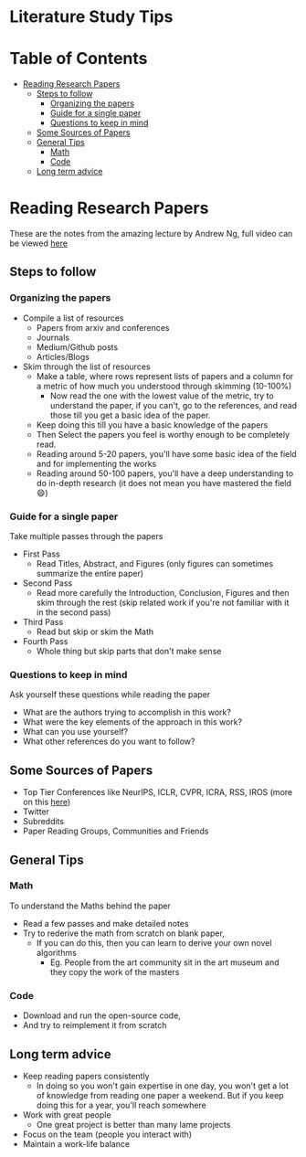 # Literature Study Tips

# Table of Contents

* [Reading Research Papers](#reading-research-papers)
    * [Steps to follow](#steps-to-follow)
        * [Organizing the papers](#organizing-the-papers)
        * [Guide for a single paper](#guide-for-a-single-paper)
        * [Questions to keep in mind](#questions-to-keep-in-mind)
    * [Some Sources of Papers](#some-sources-of-papers)
    * [General Tips](#general-tips)
        * [Math](#math)
        * [Code](#code)
    * [Long term advice](#long-term-advice)

# Reading Research Papers

These are the notes from the amazing lecture by Andrew Ng, full video can be viewed [here](https://www.youtube.com/watch?v=733m6qBH-jI)

## Steps to follow

### Organizing the papers 

- Compile a list of resources
    - Papers from arxiv and conferences
    - Journals
    - Medium/Github posts
    - Articles/Blogs
- Skim through the list of resources
    - Make a table, where rows represent lists of papers and a column for a metric of how much you understood through skimming (10-100%)
    	- Now read the one with the lowest value of the metric, try to understand the paper, if you can't, go to the references, and read those till you get a basic idea of the paper.
	- Keep doing this till you have a basic knowledge of the papers
    - Then Select the papers you feel is worthy enough to be completely read.
    - Reading around 5-20 papers, you'll have some basic idea of the field and for implementing the works
    - Reading around 50-100 papers, you'll have a deep understanding to do in-depth research (it does not mean you have mastered the field :smile:)

### Guide for a single paper 

Take multiple passes through the papers
- First Pass
    - Read Titles, Abstract, and Figures (only figures can sometimes summarize the entire paper)
- Second Pass
    - Read more carefully the Introduction, Conclusion, Figures and then skim through the rest (skip related work if you're not familiar with it in the second pass)
- Third Pass
    - Read but skip or skim the Math
- Fourth Pass
    - Whole thing but skip parts that don't make sense

### Questions to keep in mind

Ask yourself these questions while reading the paper
- What are the authors trying to accomplish in this work? 
- What were the key elements of the approach in this work?
- What can you use yourself?
- What other references do you want to follow?

## Some Sources of Papers

* Top Tier Conferences like NeurIPS, ICLR, CVPR, ICRA, RSS, IROS (more on this [here](https://github.com/IvLabs/resources/tree/master/conferences))
* Twitter
* Subreddits
* Paper Reading Groups, Communities and Friends

## General Tips

### Math

To understand the Maths behind the paper
- Read a few passes and make detailed notes
- Try to rederive the math from scratch on blank paper, 
    - If you can do this, then you can learn to derive your own novel algorithms
    	- Eg. People from the art community sit in the art museum and they copy the work of the masters

### Code

- Download and run the open-source code,
- And try to reimplement it from scratch

## Long term advice

* Keep reading papers consistently
	* In doing so you won't gain expertise in one day, you won't get a lot of knowledge from reading one paper a weekend. But if you keep doing this for a year, you'll reach somewhere
* Work with great people
	* One great project is better than many lame projects
* Focus on the team (people you interact with)
* Maintain a work-life balance


